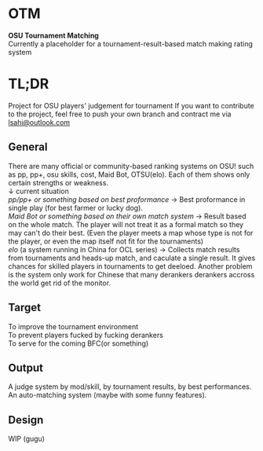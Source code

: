 # OTM

**OSU Tournament Matching** \
Currently a placeholder for a tournament-result-based match making rating system

# TL;DR
Project for OSU players' judgement for tournament
If you want to contribute to the project, feel free to push your own branch and contract me via lsahi@outlook.com

## General
There are many official or community-based ranking systems on OSU! such as pp, pp+, osu skills, cost, Maid Bot, OTSU(elo). Each of them shows only certain strengths or weakness. \
↓ current situation \
_pp/pp+ or something based on best proformance_ -> Best proformance in single play (for best farmer or lucky dog). \
_Maid Bot or something based on their own match system_ -> Result based on the whole match. The player will not treat it as a formal match so they may can't do their best. (Even the player meets a map whose type is not for the player, or even the map itself not fit for the tournaments) \
_elo_ (a system running in China for OCL series) -> Collects match results from tournaments and heads-up match, and caculate a single result. It gives chances for skilled players in tournaments to get deeloed. Another problem is the system only work for Chinese that many derankers derankers accross the world get rid of the monitor.

## Target
To improve the tournament environment \
To prevent players fucked by fucking derankers \
To serve for the coming BFC(or something)

## Output
A judge system by mod/skill, by tournament results, by best performances. \
An auto-matching system (maybe with some funny features).

## Design

WIP (gugu)
